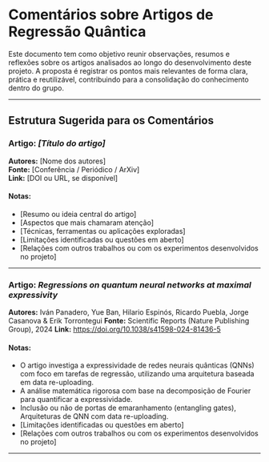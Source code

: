 # Comentários sobre Artigos de Regressão Quântica

Este documento tem como objetivo reunir observações, resumos e reflexões sobre os artigos analisados ao longo do desenvolvimento deste projeto. A proposta é registrar os pontos mais relevantes de forma clara, prática e reutilizável, contribuindo para a consolidação do conhecimento dentro do grupo.

---

## Estrutura Sugerida para os Comentários

### Artigo: *[Título do artigo]*  
**Autores:** [Nome dos autores]  
**Fonte:** [Conferência / Periódico / ArXiv]  
**Link:** [DOI ou URL, se disponível]

#### Notas:
- [Resumo ou ideia central do artigo]
- [Aspectos que mais chamaram atenção]
- [Técnicas, ferramentas ou aplicações exploradas]
- [Limitações identificadas ou questões em aberto]
- [Relações com outros trabalhos ou com os experimentos desenvolvidos no projeto]

---

### Artigo: *Regressions on quantum neural networks at maximal expressivity*  
**Autores:** Iván Panadero, Yue Ban, Hilario Espinós, Ricardo Puebla, Jorge Casanova & Erik Torrontegui
**Fonte:** Scientific Reports (Nature Publishing Group), 2024
**Link:** https://doi.org/10.1038/s41598-024-81436-5

#### Notas:
- O artigo investiga a expressividade de redes neurais quânticas (QNNs) com foco em tarefas de regressão, utilizando uma arquitetura baseada em data re-uploading.
- A análise matemática rigorosa com base na decomposição de Fourier para quantificar a expressividade.
- Inclusão ou não de portas de emaranhamento (entangling gates), Arquiteturas de QNN com data re-uploading.
- [Limitações identificadas ou questões em aberto]
- [Relações com outros trabalhos ou com os experimentos desenvolvidos no projeto]

---
